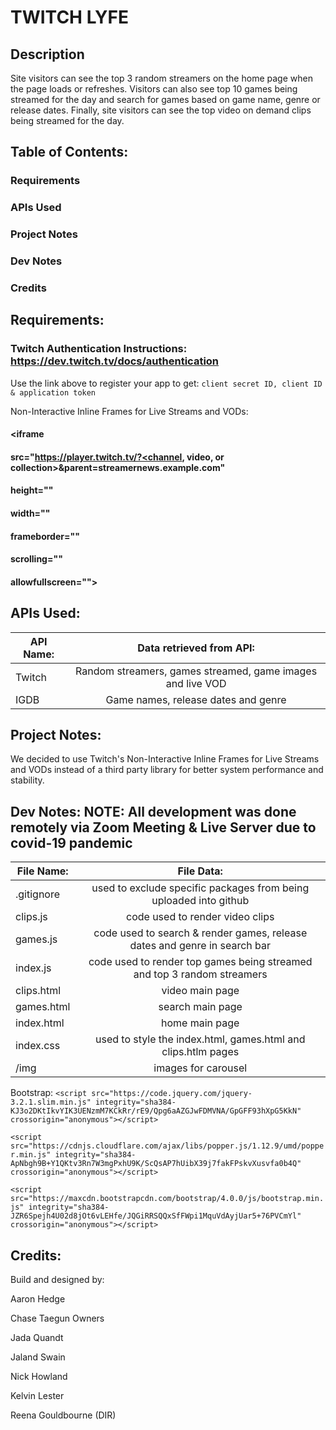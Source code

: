# TWITCH LYFE

## Description 
Site visitors can see the top 3 random streamers on the home page when the page loads or refreshes. Visitors can also see top 10 games being streamed for the day and search for games based on game name, genre or release dates. Finally, site visitors can see the top video on demand clips being streamed for the day. 

## Table of Contents:

### Requirements
### APIs Used
### Project Notes
### Dev Notes
### Credits

## Requirements: 
### Twitch Authentication Instructions: https://dev.twitch.tv/docs/authentication
Use the link above to register your app to get: 
    `client secret ID, client ID & application token`

Non-Interactive Inline Frames for Live Streams and VODs:
  #### <iframe
  #### src="https://player.twitch.tv/?<channel, video, or collection>&parent=streamernews.example.com"
  #### height="<height>"
  #### width="<width>"
  #### frameborder="<frameborder>"
  #### scrolling="<scrolling>"
  #### allowfullscreen="<allowfullscreen>">
  #### </iframe> 

## APIs Used:
| API Name:             |Data retrieved from API:                                          |
|-----------------------|:----------------------------------------------------------------:|
| Twitch                | Random streamers, games streamed, game images and live VOD       |
| IGDB                  | Game names, release dates and genre                              |


## Project Notes:
We decided to use Twitch's Non-Interactive Inline Frames for Live Streams and VODs instead of a third party library for better system performance and stability.

## Dev Notes: NOTE: All development was done remotely via Zoom Meeting & Live Server due to covid-19 pandemic
| File Name:             |File Data:                                                                 |
|-----------------------|:--------------------------------------------------------------------------:|
| .gitignore            | used to exclude specific packages from being uploaded into github          |
| clips.js              | code used to render video clips                                            |
| games.js              | code used to search & render games, release dates and genre in search bar  |
| index.js              | code used to render top games being streamed and top 3 random streamers    |
| clips.html            | video main page                                                            |
| games.html            | search main page                                                           |
| index.html            | home main page                                                             |
| index.css             | used to style the index.html, games.html and clips.htlm pages              |
| /img                  | images for carousel                                                        |


Bootstrap: 
 `<script src="https://code.jquery.com/jquery-3.2.1.slim.min.js" integrity="sha384-KJ3o2DKtIkvYIK3UENzmM7KCkRr/rE9/Qpg6aAZGJwFDMVNA/GpGFF93hXpG5KkN" crossorigin="anonymous"></script>`

`<script src="https://cdnjs.cloudflare.com/ajax/libs/popper.js/1.12.9/umd/popper.min.js" integrity="sha384-ApNbgh9B+Y1QKtv3Rn7W3mgPxhU9K/ScQsAP7hUibX39j7fakFPskvXusvfa0b4Q" crossorigin="anonymous"></script>`

`<script src="https://maxcdn.bootstrapcdn.com/bootstrap/4.0.0/js/bootstrap.min.js" integrity="sha384-JZR6Spejh4U02d8jOt6vLEHfe/JQGiRRSQQxSfFWpi1MquVdAyjUar5+76PVCmYl" crossorigin="anonymous"></script>`

## Credits:
Build and designed by:

Aaron Hedge

Chase Taegun Owners

Jada Quandt

Jaland Swain

Nick Howland

Kelvin Lester

Reena Gouldbourne (DIR)


